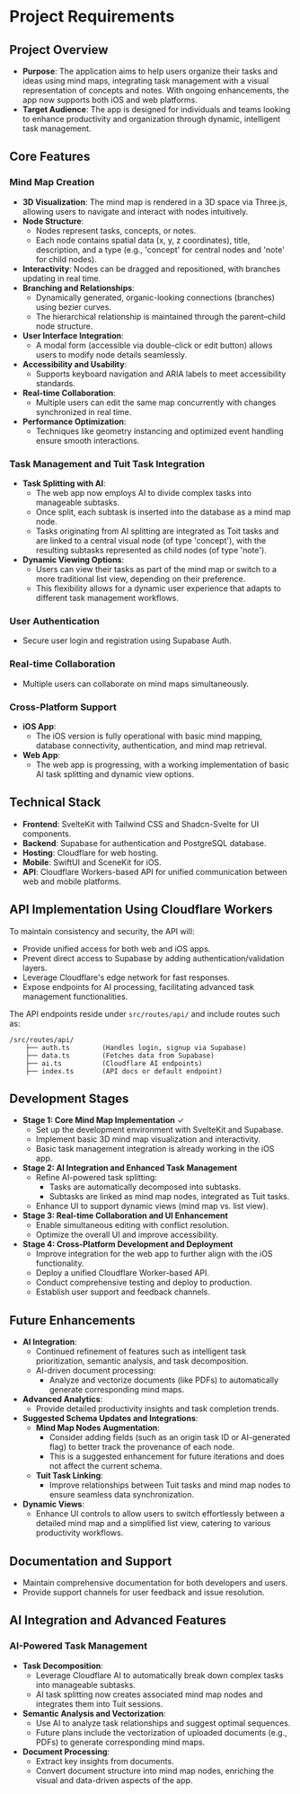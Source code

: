 # Project Requirements

## Project Overview

- **Purpose**: The application aims to help users organize their tasks and ideas using mind maps, integrating task management with a visual representation of concepts and notes. With ongoing enhancements, the app now supports both iOS and web platforms.
- **Target Audience**: The app is designed for individuals and teams looking to enhance productivity and organization through dynamic, intelligent task management.

## Core Features

### Mind Map Creation

- **3D Visualization**: The mind map is rendered in a 3D space via Three.js, allowing users to navigate and interact with nodes intuitively.
- **Node Structure**: 
  - Nodes represent tasks, concepts, or notes.
  - Each node contains spatial data (x, y, z coordinates), title, description, and a type (e.g., 'concept' for central nodes and 'note' for child nodes).
- **Interactivity**: Nodes can be dragged and repositioned, with branches updating in real time.
- **Branching and Relationships**: 
  - Dynamically generated, organic-looking connections (branches) using bezier curves.
  - The hierarchical relationship is maintained through the parent–child node structure.
- **User Interface Integration**: 
  - A modal form (accessible via double-click or edit button) allows users to modify node details seamlessly.
- **Accessibility and Usability**: 
  - Supports keyboard navigation and ARIA labels to meet accessibility standards.
- **Real-time Collaboration**: 
  - Multiple users can edit the same map concurrently with changes synchronized in real time.
- **Performance Optimization**: 
  - Techniques like geometry instancing and optimized event handling ensure smooth interactions.

### Task Management and Tuit Task Integration

- **Task Splitting with AI**: 
  - The web app now employs AI to divide complex tasks into manageable subtasks.
  - Once split, each subtask is inserted into the database as a mind map node.
  - Tasks originating from AI splitting are integrated as Toit tasks and are linked to a central visual node (of type 'concept'), with the resulting subtasks represented as child nodes (of type 'note').
- **Dynamic Viewing Options**:
  - Users can view their tasks as part of the mind map or switch to a more traditional list view, depending on their preference.
  - This flexibility allows for a dynamic user experience that adapts to different task management workflows.

### User Authentication

- Secure user login and registration using Supabase Auth.

### Real-time Collaboration

- Multiple users can collaborate on mind maps simultaneously.

### Cross-Platform Support

- **iOS App**: 
  - The iOS version is fully operational with basic mind mapping, database connectivity, authentication, and mind map retrieval.
- **Web App**:
  - The web app is progressing, with a working implementation of basic AI task splitting and dynamic view options.

## Technical Stack

- **Frontend**: SvelteKit with Tailwind CSS and Shadcn-Svelte for UI components.
- **Backend**: Supabase for authentication and PostgreSQL database.
- **Hosting**: Cloudflare for web hosting.
- **Mobile**: SwiftUI and SceneKit for iOS.
- **API**: Cloudflare Workers-based API for unified communication between web and mobile platforms.

## API Implementation Using Cloudflare Workers

To maintain consistency and security, the API will:

- Provide unified access for both web and iOS apps.
- Prevent direct access to Supabase by adding authentication/validation layers.
- Leverage Cloudflare's edge network for fast responses.
- Expose endpoints for AI processing, facilitating advanced task management functionalities.

The API endpoints reside under `src/routes/api/` and include routes such as:
```
/src/routes/api/
    ├── auth.ts        (Handles login, signup via Supabase)
    ├── data.ts        (Fetches data from Supabase)
    ├── ai.ts          (Cloudflare AI endpoints)
    ├── index.ts       (API docs or default endpoint)
```

## Development Stages

- **Stage 1: Core Mind Map Implementation** ✓
  - Set up the development environment with SvelteKit and Supabase.
  - Implement basic 3D mind map visualization and interactivity.
  - Basic task management integration is already working in the iOS app.
- **Stage 2: AI Integration and Enhanced Task Management**
  - Refine AI-powered task splitting:
    - Tasks are automatically decomposed into subtasks.
    - Subtasks are linked as mind map nodes, integrated as Tuit tasks.
  - Enhance UI to support dynamic views (mind map vs. list view).
- **Stage 3: Real-time Collaboration and UI Enhancement**
  - Enable simultaneous editing with conflict resolution.
  - Optimize the overall UI and improve accessibility.
- **Stage 4: Cross-Platform Development and Deployment**
  - Improve integration for the web app to further align with the iOS functionality.
  - Deploy a unified Cloudflare Worker-based API.
  - Conduct comprehensive testing and deploy to production.
  - Establish user support and feedback channels.

## Future Enhancements

- **AI Integration**:
  - Continued refinement of features such as intelligent task prioritization, semantic analysis, and task decomposition.
  - AI-driven document processing:
    - Analyze and vectorize documents (like PDFs) to automatically generate corresponding mind maps.
- **Advanced Analytics**:
  - Provide detailed productivity insights and task completion trends.
- **Suggested Schema Updates and Integrations**:
  - **Mind Map Nodes Augmentation**: 
    - Consider adding fields (such as an origin task ID or AI-generated flag) to better track the provenance of each node.
    - This is a suggested enhancement for future iterations and does not affect the current schema.
  - **Tuit Task Linking**: 
    - Improve relationships between Tuit tasks and mind map nodes to ensure seamless data synchronization.
- **Dynamic Views**:
  - Enhance UI controls to allow users to switch effortlessly between a detailed mind map and a simplified list view, catering to various productivity workflows.

## Documentation and Support

- Maintain comprehensive documentation for both developers and users.
- Provide support channels for user feedback and issue resolution.

## AI Integration and Advanced Features

### AI-Powered Task Management

- **Task Decomposition**: 
  - Leverage Cloudflare AI to automatically break down complex tasks into manageable subtasks.
  - AI task splitting now creates associated mind map nodes and integrates them into Tuit sessions.
- **Semantic Analysis and Vectorization**:
  - Use AI to analyze task relationships and suggest optimal sequences.
  - Future plans include the vectorization of uploaded documents (e.g., PDFs) to generate corresponding mind maps.
- **Document Processing**:
  - Extract key insights from documents.
  - Convert document structure into mind map nodes, enriching the visual and data-driven aspects of the app.

